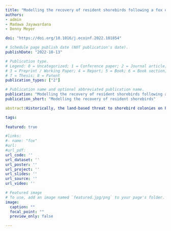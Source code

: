 ```yaml
---
title: "Modelling the recovery of resident shorebirds following a fox eradication program using citizen science data"
authors:
- admin
- Madawa Jayawardana
- Denny Meyer

doi: "https://doi.org/10.1016/j.ecoinf.2022.101854"

# Schedule page publish date (NOT publication's date).
publishDate: "2022-10-13"

# Publication type.
# Legend: 0 = Uncategorized; 1 = Conference paper; 2 = Journal article;
# 3 = Preprint / Working Paper; 4 = Report; 5 = Book; 6 = Book section;
# 7 = Thesis; 8 = Patent
publication_types: ["2"]

# Publication name and optional abbreviated publication name.
publication: "Modelling the recovery of resident shorebirds following a fox eradication program using citizen science data"
publication_short: "Modelling the recovery of resident shorebirds"

abstract:Historically, the land-based threat to shorebird colonies on Phillip Island, Victoria, Australia, was fox predation. As a result, a fox eradication programme consisting of three phases: knock-down (i.e., 2006), clean-up (i.e., 2011), and post-eradication. In 2011 an effective knock-down was declared, signalling the beginning of the clean-up phase. The purpose of this research is to assess the recovery of six resident shorebird species on Phillip Island following fox removal. The statistical methodologies used are novel for assessing bird species population recovery following a successful predator eradication program. We used citizen science data from 2003 to 2017, extracted from the Atlas of Living Australia. The first analysis method used INLA modelling, which relied on a Negative Binomial distribution for bird counts to look for upward trends in shorebird populations during the fox eradication operation. The second method use changepoint analysis techniques to see whether successive phases of the eradication process were associated with changes in bird population numbers. Four of the six shorebird species investigated responded positively to reduced fox populations over the 15-year study, and all changepoint approaches consistently recognised the start of the clean-up phase, with less consistency identifying the start of the knock-down phase. Since 2006, the INLA models indicate a significant increase in the upward trend of shorebird populations for three of the six shorebird species investigated. Agreement across the four changepoint techniques indicates that changes in bird numbers were associated with the date of the eradication program's clean-up phase for all of these shorebird species. These results demonstrate some promise for these methods to monitor native species recovery during eradication programs.

tags:
 
featured: true

#links:
#- name: "fox"
#url: 
#url_pdf:
url_code: ''
url_dataset: ''
url_poster: ''
url_project: ''
url_slides: ''
url_source: ''
url_video: ''

# Featured image
# To use, add an image named `featured.jpg/png` to your page's folder. 
image:
  caption: ""
  focal_point: ""
  preview_only: false

---
```

